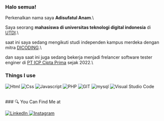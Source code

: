 ### Halo semua! 

Perkenalkan nama saya **Adisufatul Anam**.\

Saya seorang **mahasiswa di universitas teknologi digital indonesia** di [UTDI](https://www.utdi.ac.id/).\ 

saat ini saya sedang mengikuti studi independen kampus merdeka dengan mitra [DICODING](https://www.dicoding.com/).\

dan saya saat ini juga sedang bekerja menjadi frelancer software tester enginer di [PT ICP Cipta Prima](https://www.incenplus.com/network_partners.php) sejak 2022.\
### Things I use
<p> 
   <img alt="Html" src="https://img.shields.io/badge/HTML5-E34F26?style=for-the-badge&logo=html5&logoColor=white" />
  <img alt="Css" src="https://img.shields.io/badge/CSS3-1572B6?style=for-the-badge&logo=css3&logoColor=white" />
  <img alt="Javascript" src="https://img.shields.io/badge/JavaScript-F7DF1E?style=for-the-badge&logo=javascript&logoColor=black" />
  <img alt="PHP" src="https://img.shields.io/badge/PHP-777BB4?style=for-the-badge&logo=php&logoColor=white" />
  <img alt="GIT" src="https://img.shields.io/badge/git-%23F05033.svg?style=for-the-badge&logo=git&logoColor=white" />
  <img alt="mysql" src="https://img.shields.io/badge/MySQL-00000F?style=for-the-badge&logo=mysql&logoColor=white" />
  <img alt="Visual Studio Code" src="https://img.shields.io/badge/Visual%20Studio%20Code-0078d7.svg?style=for-the-badge&logo=visual-studio-code&logoColor=white" />
</p> <br>
### 🔍 You Can Find Me at 
<p>
  <a href="https://www.linkedin.com/in/adisufatul-anam/" target="_blank">
    <img alt="LinkedIn" src="https://img.shields.io/badge/linkedin-%230077B5.svg?&style=for-the-badge&logo=linkedin&logoColor=white" />
  </a> 
   <a href="https://www.instagram.com/myadisuf/" target="_blank">
    <img alt="Instagram" src="https://img.shields.io/badge/instagram-%23E4405F.svg?&style=for-the-badge&logo=instagram&logoColor=white" />
  </a> 
</p>
